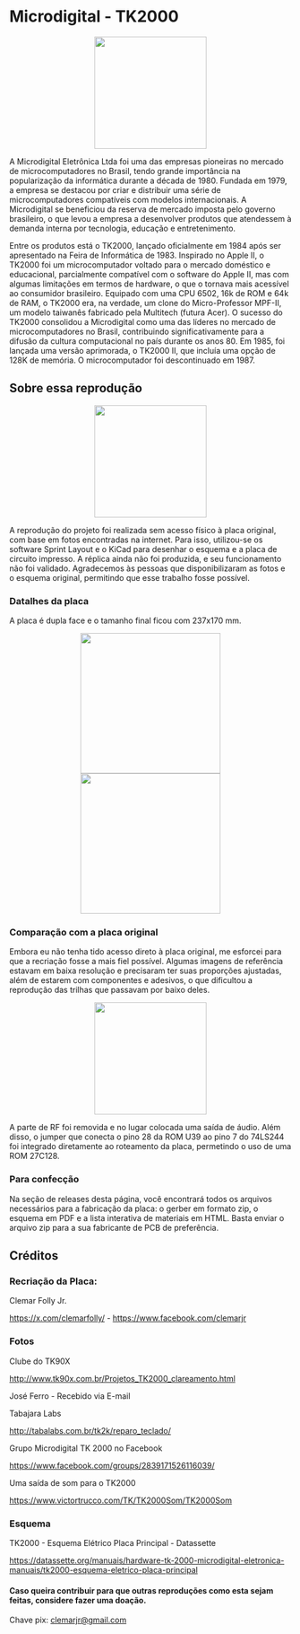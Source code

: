 # Microdigital - TK2000

<p align="center">
    <img  height="200" src="https://github.com/user-attachments/assets/b7c42dfb-7c5d-46b4-8caf-4119a7e99b1b">
</p>

A Microdigital Eletrônica Ltda foi uma das empresas pioneiras no mercado de microcomputadores no Brasil, tendo grande importância na popularização da informática durante a década de 1980. Fundada em 1979, a empresa se destacou por criar e distribuir uma série de microcomputadores compatíveis com modelos internacionais. A Microdigital se beneficiou da reserva de mercado imposta pelo governo brasileiro, o que levou a empresa a desenvolver produtos que atendessem à demanda interna por tecnologia, educação e entretenimento.

Entre os produtos está o TK2000, lançado oficialmente em 1984 após ser apresentado na Feira de Informática de 1983. Inspirado no Apple II, o TK2000 foi um microcomputador voltado para o mercado doméstico e educacional, parcialmente compatível com o software do Apple II, mas com algumas limitações em termos de hardware, o que o tornava mais acessível ao consumidor brasileiro. Equipado com uma CPU 6502, 16k de ROM e 64k de RAM, o TK2000 era, na verdade, um clone do Micro-Professor MPF-II, um modelo taiwanês fabricado pela Multitech (futura Acer). O sucesso do TK2000 consolidou a Microdigital como uma das líderes no mercado de microcomputadores no Brasil, contribuindo significativamente para a difusão da cultura computacional no país durante os anos 80. Em 1985, foi lançada uma versão aprimorada, o TK2000 II, que incluía uma opção de 128K de memória. O microcomputador foi descontinuado em 1987.

## Sobre essa reprodução

<p align="center">
    <img height="200" src="https://github.com/user-attachments/assets/0bce09c0-2e63-4d3a-b3ec-127e16f080e1">
</p>

A reprodução do projeto foi realizada sem acesso físico à placa original, com base em fotos encontradas na internet. Para isso, utilizou-se os software Sprint Layout e o KiCad para desenhar o esquema e a placa de circuito impresso. A réplica ainda não foi produzida, e seu funcionamento não foi validado. Agradecemos às pessoas que disponibilizaram as fotos e o esquema original, permitindo que esse trabalho fosse possível.

 ### Datalhes da placa
A placa é dupla face e o tamanho final ficou com 237x170 mm.

<p align="center">
  <img height="250" src="https://github.com/user-attachments/assets/b929285a-dc39-40ad-9baa-c7ed39590151" hspace="20">
  <img height="250" src="https://github.com/user-attachments/assets/beae97be-41e8-4d71-9df0-1ffe6181d6e7" hspace="20">
</p>

### Comparação com a placa original
Embora eu não tenha tido acesso direto à placa original, me esforcei para que a recriação fosse a mais fiel possível. Algumas imagens de referência estavam em baixa resolução e precisaram ter suas proporções ajustadas, além de estarem com componentes e adesivos, o que dificultou a reprodução das trilhas que passavam por baixo deles.

<p align="center">
    <img height="200" src="https://github.com/user-attachments/assets/daf8d63f-add9-4cba-a503-e511ff91c387">
</p>

A parte de RF foi removida e no lugar colocada uma saída de áudio. Além disso, o jumper que conecta o pino 28 da ROM U39 ao pino 7 do 74LS244 foi integrado diretamente ao roteamento da placa, permetindo o uso de uma ROM 27C128.

### Para confecção

Na seção de releases desta página, você encontrará todos os arquivos necessários para a fabricação da placa: o gerber em formato zip, o esquema em PDF e a lista interativa de materiais em HTML. Basta enviar o arquivo zip para a sua fabricante de PCB de preferência.

## Créditos

### Recriação da Placa: 

Clemar Folly Jr.

https://x.com/clemarfolly/ - https://www.facebook.com/clemarjr

### Fotos

Clube do TK90X

http://www.tk90x.com.br/Projetos_TK2000_clareamento.html

José Ferro - Recebido via E-mail

Tabajara Labs

http://tabalabs.com.br/tk2k/reparo_teclado/

Grupo Microdigital TK 2000 no Facebook

https://www.facebook.com/groups/2839171526116039/

Uma saída de som para o TK2000

https://www.victortrucco.com/TK/TK2000Som/TK2000Som

### Esquema

TK2000 - Esquema Elétrico Placa Principal - Datassette

https://datassette.org/manuais/hardware-tk-2000-microdigital-eletronica-manuais/tk2000-esquema-eletrico-placa-principal

#### Caso queira contribuir para que outras reproduções como esta sejam feitas, considere fazer uma doação.

Chave pix: clemarjr@gmail.com
